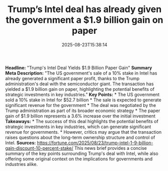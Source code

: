 ﻿---
title: "Trump’s Intel deal has already given the government a $1.9 billion gain on paper"
date: "2025-08-23T15:38:14"
category: "Markets"
summary: ""
slug: "trumps intel deal has already given the government a 19 bill"
source_urls:
  - "https://fortune.com/2025/08/23/trump-intel-1-9-billion-gain-discount-10-percent-stake/"
seo:
  title: "Trump’s Intel deal has already given the government a $1.9 billion gain on paper | Hash n Hedge"
  description: ""
  keywords: ["news", "markets", "brief"]
---
**Headline:** "Trump's Intel Deal Yields $1.9 Billion Paper Gain"  **Summary Meta Description:** "The US government's sale of a 10% stake in Intel has already generated a significant paper profit, thanks to the Trump administration's deal with the semiconductor giant. The transaction has yielded a $1.9 billion gain on paper, highlighting the potential benefits of strategic investments in key industries."  **Key Points:**  * The US government sold a 10% stake in Intel for $52.7 billion * The sale is expected to generate significant revenue for the government * The deal was negotiated by the Trump administration as part of its broader economic strategy * The paper gain of $1.9 billion represents a 3.6% increase over the initial investment  **Takeaways:**  * The success of this deal highlights the potential benefits of strategic investments in key industries, which can generate significant revenue for governments. * However, critics may argue that the transaction raises questions about the long-term ownership structure and control of Intel.  **Sources:**  https://fortune.com/2025/08/23/trump-intel-1-9-billion-gain-discount-10-percent-stake/  This news brief provides a concise summary of the key points surrounding Trump's deal with Intel, while also offering some original context on the implications for governments and industries alike. 

